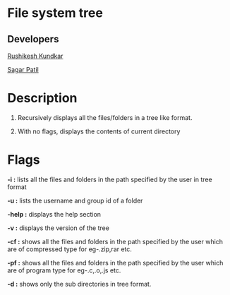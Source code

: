 # File system tree

## Developers

[Rushikesh Kundkar](https://github.com/RRkundkar777)

[Sagar Patil](https://github.com/sagargpatil62/)


# Description
1. Recursively displays all the files/folders in a tree like format.

2. With no flags, displays the contents of current directory

# Flags
<b>-i :</b> lists all the files and folders in the path specified by the user in tree format

<b>-u :</b> lists the username and group id of a folder

<b>-help :</b> displays the help section

<b>-v :</b> displays the version of the tree

<b>-cf :</b> shows all the files and folders in the path specified by the user which are of compressed type for eg-.zip,rar etc.

<b>-pf :</b> shows all the files and folders in the path specified by the user which are of program type for eg-.c,.o,.js etc.

<b>-d :</b> shows only the sub directories in tree format.